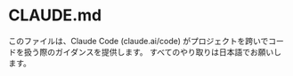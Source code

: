 # CLAUDE.md

このファイルは、Claude Code (claude.ai/code) がプロジェクトを跨いでコードを扱う際のガイダンスを提供します。
すべてのやり取りは日本語でお願いします。

